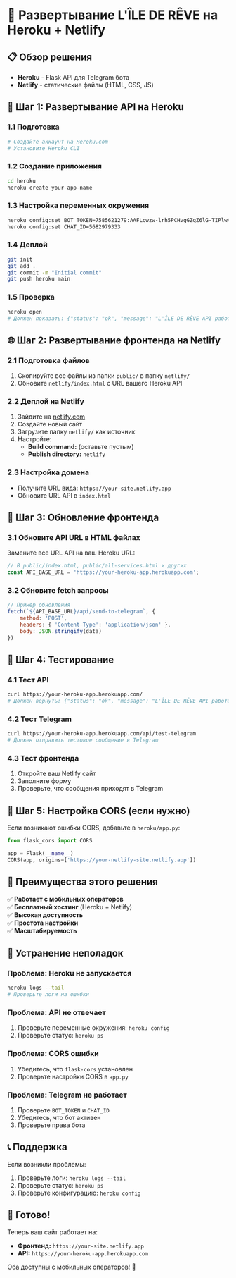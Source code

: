 # 🚀 Развертывание L'ÎLE DE RÊVE на Heroku + Netlify

## 📋 Обзор решения

- **Heroku** - Flask API для Telegram бота
- **Netlify** - статические файлы (HTML, CSS, JS)

## 🔧 Шаг 1: Развертывание API на Heroku

### 1.1 Подготовка
```bash
# Создайте аккаунт на Heroku.com
# Установите Heroku CLI
```

### 1.2 Создание приложения
```bash
cd heroku
heroku create your-app-name
```

### 1.3 Настройка переменных окружения
```bash
heroku config:set BOT_TOKEN=7585621279:AAFLcwzw-lrh5PCHvgGZqZ6lG-TIPlwXZZo
heroku config:set CHAT_ID=5682979333
```

### 1.4 Деплой
```bash
git init
git add .
git commit -m "Initial commit"
git push heroku main
```

### 1.5 Проверка
```bash
heroku open
# Должен показать: {"status": "ok", "message": "L'ÎLE DE RÊVE API работает"}
```

## 🌐 Шаг 2: Развертывание фронтенда на Netlify

### 2.1 Подготовка файлов
1. Скопируйте все файлы из папки `public/` в папку `netlify/`
2. Обновите `netlify/index.html` с URL вашего Heroku API

### 2.2 Деплой на Netlify
1. Зайдите на [netlify.com](https://netlify.com)
2. Создайте новый сайт
3. Загрузите папку `netlify/` как источник
4. Настройте:
   - **Build command:** (оставьте пустым)
   - **Publish directory:** `netlify`

### 2.3 Настройка домена
- Получите URL вида: `https://your-site.netlify.app`
- Обновите URL API в `index.html`

## 🔗 Шаг 3: Обновление фронтенда

### 3.1 Обновите API URL в HTML файлах
Замените все URL API на ваш Heroku URL:

```javascript
// В public/index.html, public/all-services.html и других
const API_BASE_URL = 'https://your-heroku-app.herokuapp.com';
```

### 3.2 Обновите fetch запросы
```javascript
// Пример обновления
fetch(`${API_BASE_URL}/api/send-to-telegram`, {
    method: 'POST',
    headers: { 'Content-Type': 'application/json' },
    body: JSON.stringify(data)
})
```

## 🧪 Шаг 4: Тестирование

### 4.1 Тест API
```bash
curl https://your-heroku-app.herokuapp.com/
# Должен вернуть: {"status": "ok", "message": "L'ÎLE DE RÊVE API работает"}
```

### 4.2 Тест Telegram
```bash
curl https://your-heroku-app.herokuapp.com/api/test-telegram
# Должен отправить тестовое сообщение в Telegram
```

### 4.3 Тест фронтенда
1. Откройте ваш Netlify сайт
2. Заполните форму
3. Проверьте, что сообщения приходят в Telegram

## 🔧 Шаг 5: Настройка CORS (если нужно)

Если возникают ошибки CORS, добавьте в `heroku/app.py`:

```python
from flask_cors import CORS

app = Flask(__name__)
CORS(app, origins=['https://your-netlify-site.netlify.app'])
```

## 📱 Преимущества этого решения

✅ **Работает с мобильных операторов**  
✅ **Бесплатный хостинг** (Heroku + Netlify)  
✅ **Высокая доступность**  
✅ **Простота настройки**  
✅ **Масштабируемость**  

## 🚨 Устранение неполадок

### Проблема: Heroku не запускается
```bash
heroku logs --tail
# Проверьте логи на ошибки
```

### Проблема: API не отвечает
1. Проверьте переменные окружения: `heroku config`
2. Проверьте статус: `heroku ps`

### Проблема: CORS ошибки
1. Убедитесь, что `flask-cors` установлен
2. Проверьте настройки CORS в `app.py`

### Проблема: Telegram не работает
1. Проверьте `BOT_TOKEN` и `CHAT_ID`
2. Убедитесь, что бот активен
3. Проверьте права бота

## 📞 Поддержка

Если возникли проблемы:
1. Проверьте логи: `heroku logs --tail`
2. Проверьте статус: `heroku ps`
3. Проверьте конфигурацию: `heroku config`

## 🎉 Готово!

Теперь ваш сайт работает на:
- **Фронтенд:** `https://your-site.netlify.app`
- **API:** `https://your-heroku-app.herokuapp.com`

Оба доступны с мобильных операторов! 📱 